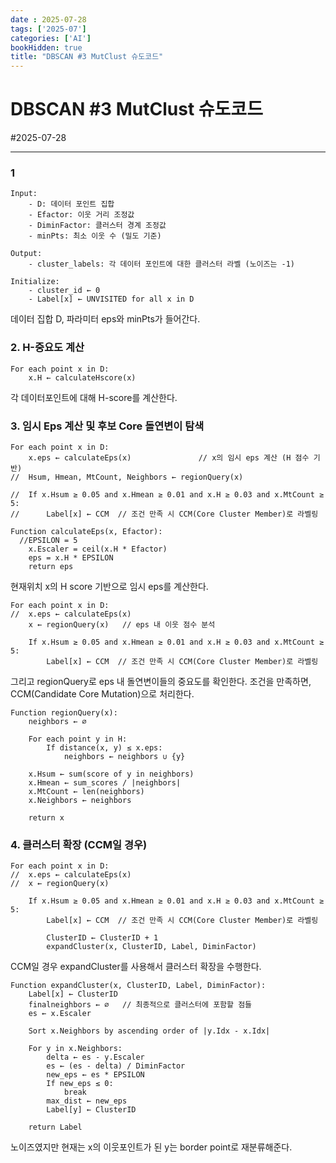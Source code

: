 ```yaml
---
date : 2025-07-28
tags: ['2025-07']
categories: ['AI']
bookHidden: true
title: "DBSCAN #3 MutClust 슈도코드"
---
```


# DBSCAN #3 MutClust 슈도코드

#2025-07-28

---

### 1

```
Input:
    - D: 데이터 포인트 집합
    - Efactor: 이웃 거리 조정값
    - DiminFactor: 클러스터 경계 조정값
    - minPts: 최소 이웃 수 (밀도 기준)

Output:
    - cluster_labels: 각 데이터 포인트에 대한 클러스터 라벨 (노이즈는 -1)

Initialize:
    - cluster_id ← 0
    - Label[x] ← UNVISITED for all x in D
```

데이터 집합 D, 파라미터 eps와 minPts가 들어간다.


### 2. H-중요도 계산

```
For each point x in D:
    x.H ← calculateHscore(x)
```

각 데이터포인트에 대해 H-score를 계산한다.


### 3. 임시 Eps 계산 및 후보 Core 돌연변이 탐색

```
For each point x in D:
    x.eps ← calculateEps(x)               // x의 임시 eps 계산 (H 점수 기반)           
//  Hsum, Hmean, MtCount, Neighbors ← regionQuery(x) 

//  If x.Hsum ≥ 0.05 and x.Hmean ≥ 0.01 and x.H ≥ 0.03 and x.MtCount ≥ 5:
//      Label[x] ← CCM  // 조건 만족 시 CCM(Core Cluster Member)로 라벨링
```
```
Function calculateEps(x, Efactor):
  //EPSILON = 5
    x.Escaler = ceil(x.H * Efactor)
    eps = x.H * EPSILON
    return eps
```

현재위치 x의 H score 기반으로 임시 eps를 계산한다. 

```
For each point x in D:
//  x.eps ← calculateEps(x)                
    x ← regionQuery(x)   // eps 내 이웃 점수 분석

    If x.Hsum ≥ 0.05 and x.Hmean ≥ 0.01 and x.H ≥ 0.03 and x.MtCount ≥ 5:
        Label[x] ← CCM  // 조건 만족 시 CCM(Core Cluster Member)로 라벨링
```

그리고 regionQuery로 eps 내 돌연변이들의 중요도를 확인한다. 
조건을 만족하면, CCM(Candidate Core Mutation)으로 처리한다.

```
Function regionQuery(x):
    neighbors ← ∅

    For each point y in H:
        If distance(x, y) ≤ x.eps:
            neighbors ← neighbors ∪ {y}

    x.Hsum ← sum(score of y in neighbors)
    x.Hmean ← sum_scores / |neighbors|
    x.MtCount ← len(neighbors)
    x.Neighbors ← neighbors

    return x
```

### 4. 클러스터 확장 (CCM일 경우)

```
For each point x in D:
//  x.eps ← calculateEps(x)     
//  x ← regionQuery(x) 

    If x.Hsum ≥ 0.05 and x.Hmean ≥ 0.01 and x.H ≥ 0.03 and x.MtCount ≥ 5:
        Label[x] ← CCM  // 조건 만족 시 CCM(Core Cluster Member)로 라벨링

        ClusterID ← ClusterID + 1
        expandCluster(x, ClusterID, Label, DiminFactor)
```

CCM일 경우 expandCluster를 사용해서 클러스터 확장을 수행한다. 

```
Function expandCluster(x, ClusterID, Label, DiminFactor):
    Label[x] ← ClusterID
    finalneighbors ← ∅   // 최종적으로 클러스터에 포함할 점들
    es ← x.Escaler

    Sort x.Neighbors by ascending order of |y.Idx - x.Idx|

    For y in x.Neighbors:
        delta ← es - y.Escaler
        es ← (es - delta) / DiminFactor
        new_eps ← es * EPSILON
        If new_eps ≤ 0:
            break
        max_dist ← new_eps
        Label[y] ← ClusterID

    return Label
```


노이즈였지만 현재는 x의 이웃포인트가 된 y는 border point로 재분류해준다.

#

